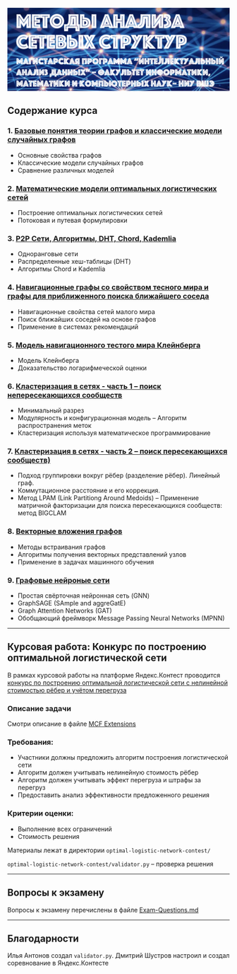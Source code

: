 ![Материалы к курсу "Методы анализа сетевых структур", читаемого в магистратуре по направлению "Интеллектуальный анализ данных" НИУ ВШЭ-Нинжий Ногород](pics/logo.png)

## Содержание курса

### 1. [Базовые понятия теории графов и классические модели случайных графов](./lectures/Basic-Graph-Properties-and-Classic-Random-Graph-Models.md)
- Основные свойства графов
- Классические модели случайных графов
- Сравнение различных моделей

### 2. [Математические модели оптимальных логистических сетей](./lectures/Optimal-Logistics-Network.md)
- Построение оптимальных логистических сетей
- Потоковая и путевая формулировки

### 3. [P2P Сети, Алгоритмы, DHT, Chord, Kademlia](./lectures/P2P-Networks-Algorithms-DHT-Chord-Kademlia.md)
- Одноранговые сети
- Распределенные хеш-таблицы (DHT)
- Алгоритмы Chord и Kademlia

### 4. [Навигационные графы со свойством тесного мира и графы для приближенного поиска ближайшего соседа](./lectures/Navigable-Small-Worlds_Graph-Based-NN-Search.md)
- Навигационные свойства сетей малого мира
- Поиск ближайших соседей на основе графов
- Применение в системах рекомендаций

### 5. [Модель навигационного тестого мира Клейнберга](./lectures/Kleinberg-Model.md)
- Модель Клейнберга 
- Доказательство логарифмеческой оценки

### 6. [Кластеризация в сетях - часть 1 – поиск непересекающихся сообществ](./lectures/Network-Clustering-part-1.md)
- Минимальный разрез
- Модулярность и конфигурационная модель
– Алгоритм распространения меток
- Кластеризация используя математическое программирование

### 7. [Кластеризация в сетях - часть 2 – поиск пересекающихся сообществ)](./lectures/Network-Clustering-part-2.md)
- Подход группировки вокруг рёбер (разделение рёбер). Линейный граф.
- Коммутационное расстояние и его коррекция.
- Метод LPAM (Link Partitiong Around Medoids)
– Применение матричной факторизации для поиска пересекающихся сообществ: метод BIGCLAM

### 8. [Векторные вложения графов](./lectures/Graph-Embeddings.md)
- Методы встраивания графов
- Алгоритмы получения векторных представлений узлов
- Применение в задачах машинного обучения

### 9. [Графовые нейроные сети](./lectures/Graph-Neural-Networks.md)
- Простая свёрточная нейронная сеть (GNN)
- GraphSAGE (SAmple and aggreGatE)
- Graph Attention Networks (GAT)
- Обобщающий фреймворк Message Passing Neural Networks (MPNN)


------
## Курсовая работа: Конкурс по построению оптимальной логистической сети

В рамках курсовой работы на платформе Яндекс.Контест проводится [конкурс по построению оптимальной логистической сети с нелинейной стоимостью рёбер и учётом перегруза](https://contest.yandex.ru/contest/83618/standings/)


### Описание задачи
Смотри описание в файле [MCF Extensions](./optimal-logistic-network-contest/MCF_ext.md)

### Требования:
- Участники должны предложить алгоритм построения  логистической сети
- Алгоритм должен учитывать нелинейную стоимость рёбер
- Алгоритм должен учитывать эффект перегруза и штрафы за перегруз
- Предоставить анализ эффективности предложенного решения

### Критерии оценки:
- Выполнение всех ограничений
- Стоимость решения

Материалы лежат в директории `optimal-logistic-network-contest/`

`optimal-logistic-network-contest/validator.py` – проверка решения

------

## Вопросы к экзамену
Вопросы к экзамену перечислены в файле [Exam-Questions.md](./exam/Exam-Questions.md)

------

## Благодарности
Илья Антонов создал `validator.py`. Дмитрий Шустров настроил и создал соревнование в Яндекс.Контесте
